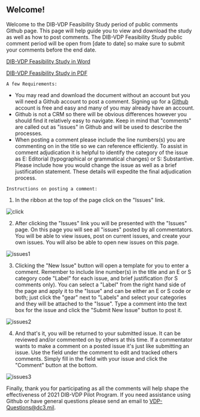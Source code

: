 ## Welcome!

Welcome to the DIB-VDP Feasibility Study period of public comments Github page.  This page will help guide you to view and download the study as well as how to post comments. The DIB-VDP Feasibility Study public comment period will be open from [date to date] so make sure to submit your comments before the end date.  

[DIB-VDP Feasibility Study in Word](https://github.com/DC3-VDP/DIB-VDP-Pilot/raw/master/DIB-VDP%20Feasibility%20Study%20v_1_0%20Final.docx)

[DIB-VDP Feasibility Study in PDF](https://github.com/DC3-VDP/DIB-VDP-Pilot/raw/master/DIB-VDP%20Feasibility%20Study%20v_1_0%20Final.pdf)

```A few Requirements:```

- You may read and download the document without an account but you will need a Github account to post a comment. Signing up for a [Github](https://github.com/join) account is free and easy and many of you may already have an account.
- Github is not a CRM so there will be obvious differences however you should find it relatively easy to navigate. Keep in mind that "comments" are called out as "issues" in Github and will be used to describe the processes.
- When posting a comment please include the line numbers(s) you are commenting on in the title so we can reference efficiently. To assist in comment adjudication it is helpful to identify the category of the issue as E: Editorial (typographical or grammatical changes) or S: Substantive. Please include how you would change the issue as well as a brief justification statement. These details will expedite the final adjudication process.

```Instructions on posting a comment:```

1. In the ribbon at the top of the page click on the "Issues" link.

![click](https://github.com/DC3-VDP/DIB-VDP-Pilot/blob/master/images/2020-09-25%2010_25_25-Window.png)

2. After clicking the "Issues" link you will be presented with the "Issues" page. On this page you will see all "issues" posted by all commentators. You will be able to view issues, post on current issues, and create your own issues.  You will also be able to open new issues on this page.

![issues1](https://github.com/DC3-VDP/DIB-VDP-Pilot/blob/master/images/2020-09-25%2010_47_35-Window.png)

3.  Clicking the "New Issue" button will open a template for you to enter a comment. Remember to include line number(s) in the title and an E or S category code "Label" for each issue, and brief justification (for S comments only). You can select a "Label" from the right hand side of the page and apply it to the "Issue" and can be either an E or S code or both; just click the "gear" next to "Labels" and select your categories and they will be attached to the "Issue". Type a comment into the text box for the issue and click the "Submit New Issue" button to post it.

![issues2](https://github.com/DC3-VDP/DIB-VDP-Pilot/blob/master/images/2020-10-01%2010_59_41-Window.png)

4.  And that's it, you will be returned to your submitted issue. It can be reviewed and/or commented on by others at this time. If a commentator wants to make a comment on a posted issue it's just like submitting an issue. Use the field under the comment to edit and tracked others comments. Simply fill in the field with your issue and click the "Comment" button at the bottom.

![issues3](https://github.com/DC3-VDP/DIB-VDP-Pilot/blob/master/images/2020-09-25%2012_41_02-Window.png)

Finally, thank you for participating as all the comments will help shape the effectiveness of 2021 DIB-VDP Pilot Program. If you need assistance using Github or have general questions please send an email to 
VDP-Questions@dc3.mil.
